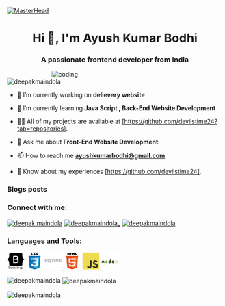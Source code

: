 [![MasterHead](https://www.digitalsolutionservices.com/img/services/web%20development.gif)](https://deepakmaindola.io)
<h1 align="center">Hi 👋, I'm Ayush Kumar Bodhi</h1>
<h3 align="center">A passionate frontend developer from India</h3>
<img align="right" alt="coding" width="400" src="https://cdn.dribbble.com/users/1019864/screenshots/3079099/codeloop.gif">

<p align="left"> <img src="https://komarev.com/ghpvc/?username=deepakmaindola&label=Profile%20views&color=0e75b6&style=flat" alt="deepakmaindola" /> </p>

- 🔭 I’m currently working on **delievery website**

- 🌱 I’m currently learning **Java Script , Back-End Website Development**

- 👨‍💻 All of my projects are available at [https://github.com/devilstime24?tab=repositories].

- 💬 Ask me about **Front-End Website Development**

- 📫 How to reach me **ayushkumarbodhi@gmail.com**

- 📄 Know about my experiences [https://github.com/devilstime24].

### Blogs posts
<!-- BLOG-POST-LIST:START -->
<!-- BLOG-POST-LIST:END -->

<h3 align="left">Connect with me:</h3>
<p align="left">
<a href="https://www.instagram.com/ayushbodhi24/" target="blank"><img align="center" src="https://raw.githubusercontent.com/rahuldkjain/github-profile-readme-generator/master/src/images/icons/Social/linked-in-alt.svg" alt="deepak maindola" height="30" width="40" /></a>
<a href="https://www.instagram.com/ayushbodhi24/" target="blank"><img align="center" src="https://raw.githubusercontent.com/rahuldkjain/github-profile-readme-generator/master/src/images/icons/Social/instagram.svg" alt="deepakmaindola_" height="30" width="40" /></a>
<a href="https://discord.gg/deepakmaindola" target="blank"><img align="center" src="https://raw.githubusercontent.com/rahuldkjain/github-profile-readme-generator/master/src/images/icons/Social/discord.svg" alt="deepakmaindola" height="30" width="40" /></a>
</p>

<h3 align="left">Languages and Tools:</h3>
<p align="left"> <a href="https://getbootstrap.com" target="_blank" rel="noreferrer"> <img src="https://raw.githubusercontent.com/devicons/devicon/master/icons/bootstrap/bootstrap-plain-wordmark.svg" alt="bootstrap" width="40" height="40"/> </a> <a href="https://www.w3schools.com/css/" target="_blank" rel="noreferrer"> <img src="https://raw.githubusercontent.com/devicons/devicon/master/icons/css3/css3-original-wordmark.svg" alt="css3" width="40" height="40"/> </a> <a href="https://expressjs.com" target="_blank" rel="noreferrer"> <img src="https://raw.githubusercontent.com/devicons/devicon/master/icons/express/express-original-wordmark.svg" alt="express" width="40" height="40"/> </a> <a href="https://www.w3.org/html/" target="_blank" rel="noreferrer"> <img src="https://raw.githubusercontent.com/devicons/devicon/master/icons/html5/html5-original-wordmark.svg" alt="html5" width="40" height="40"/> </a> <a href="https://developer.mozilla.org/en-US/docs/Web/JavaScript" target="_blank" rel="noreferrer"> <img src="https://raw.githubusercontent.com/devicons/devicon/master/icons/javascript/javascript-original.svg" alt="javascript" width="40" height="40"/> </a> <a href="https://nodejs.org" target="_blank" rel="noreferrer"> <img src="https://raw.githubusercontent.com/devicons/devicon/master/icons/nodejs/nodejs-original-wordmark.svg" alt="nodejs" width="40" height="40"/> </a> </p>

<p><img align="left" src="https://github-readme-stats.vercel.app/api/top-langs?username=deepakmaindola&show_icons=true&locale=en&layout=compact" alt="deepakmaindola" /></p>

<p>&nbsp;<img align="center" src="https://github-readme-stats.vercel.app/api?username=deepakmaindola&show_icons=true&locale=en" alt="deepakmaindola" /></p>

<p><img align="center" src="https://github-readme-streak-stats.herokuapp.com/?user=deepakmaindola&" alt="deepakmaindola" /></p>
